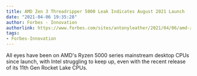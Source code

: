 ```yaml
---
title: AMD Zen 3 Threadripper 5000 Leak Indicates August 2021 Launch
date: "2021-04-06 19:35:28"
author: Forbes - Innovation
authorlink: https://www.forbes.com/sites/antonyleather/2021/04/06/amd-zen-3-threadripper-5000-leak-indicates-august-2021-launch/
tags:
- Forbes-Innovation
---
```

All eyes have been on AMD's Ryzen 5000 series mainstream desktop CPUs since launch, with Intel struggling to keep up, even with the recent release of its 11th Gen Rocket Lake CPUs.